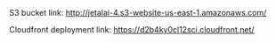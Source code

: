 S3 bucket link:
http://jetalai-4.s3-website-us-east-1.amazonaws.com/

Cloudfront deployment link:
https://d2b4ky0cl12sci.cloudfront.net/
